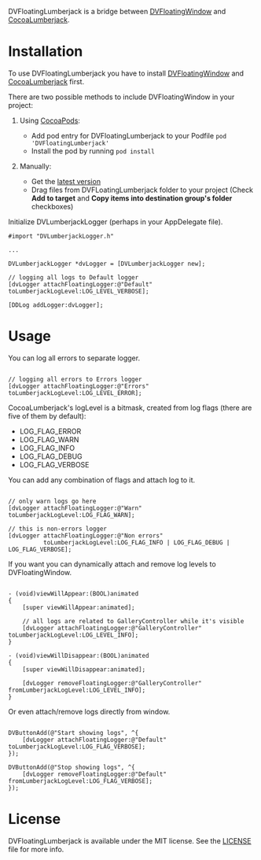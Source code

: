 DVFloatingLumberjack is a bridge between [DVFloatingWindow](https://github.com/dvor/DVFloatingWindow) and [CocoaLumberjack](https://github.com/robbiehanson/CocoaLumberjack).

# Installation

To use DVFloatingLumberjack you have to install [DVFloatingWindow](https://github.com/dvor/DVFloatingWindow) and [CocoaLumberjack](https://github.com/robbiehanson/CocoaLumberjack) first.

There are two possible methods to include DVFloatingWindow in your project:

1. Using [CocoaPods](http://cocoapods.org):
    * Add pod entry for DVFloatingLumberjack to your Podfile `pod 'DVFloatingLumberjack'`
    * Install the pod by running `pod install`

2. Manually: 
    * Get the [latest version](https://github.com/dvor/DVFloatingLumberjack/archive/0.2.zip)
    * Drag files from DVFLoatingLumberjack folder to your project (Check **Add to target** and **Copy items into destination group's folder** checkboxes)

Initialize DVLumberjackLogger (perhaps in your AppDelegate file).

```objc
#import "DVLumberjackLogger.h"

...

DVLumberjackLogger *dvLogger = [DVLumberjackLogger new];

// logging all logs to Default logger
[dvLogger attachFloatingLogger:@"Default" toLumberjackLogLevel:LOG_LEVEL_VERBOSE];

[DDLog addLogger:dvLogger];
```

# Usage

You can log all errors to separate logger.

```objc

// logging all errors to Errors logger
[dvLogger attachFloatingLogger:@"Errors" toLumberjackLogLevel:LOG_LEVEL_ERROR];

```

CocoaLumberjack's logLevel is a bitmask, created from log flags (there are five of them by default):

- LOG_FLAG_ERROR
- LOG_FLAG_WARN
- LOG_FLAG_INFO
- LOG_FLAG_DEBUG
- LOG_FLAG_VERBOSE

You can add any combination of flags and attach log to it.

```objc

// only warn logs go here
[dvLogger attachFloatingLogger:@"Warn" toLumberjackLogLevel:LOG_FLAG_WARN];

// this is non-errors logger
[dvLogger attachFloatingLogger:@"Non errors"
          toLumberjackLogLevel:LOG_FLAG_INFO | LOG_FLAG_DEBUG | LOG_FLAG_VERBOSE];

```

If you want you can dynamically attach and remove log levels to DVFloatingWindow.

```objc

- (void)viewWillAppear:(BOOL)animated
{
    [super viewWillAppear:animated];

    // all logs are related to GalleryController while it's visible
    [dvLogger attachFloatingLogger:@"GalleryController" toLumberjackLogLevel:LOG_LEVEL_INFO];
}

- (void)viewWillDisappear:(BOOL)animated
{
    [super viewWillDisappear:animated];

    [dvLogger removeFloatingLogger:@"GalleryController" fromLumberjackLogLevel:LOG_LEVEL_INFO];
}

```

Or even attach/remove logs directly from window.

```objc

DVButtonAdd(@"Start showing logs", ^{
    [dvLogger attachFloatingLogger:@"Default" toLumberjackLogLevel:LOG_FLAG_VERBOSE];
});

DVButtonAdd(@"Stop showing logs", ^{
    [dvLogger removeFloatingLogger:@"Default" fromLumberjackLogLevel:LOG_FLAG_VERBOSE];
});

```

# License

DVFloatingLumberjack is available under the MIT license. See the [LICENSE](LICENSE.txt) file for more info.

